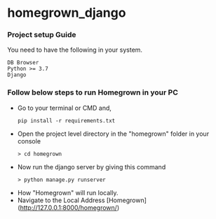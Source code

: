 # homegrown_django

### Project setup Guide
You need to have the following in your system.
```
DB Browser
Python >= 3.7
Django
```

### Follow below steps to run Homegrown in your PC
* Go to your terminal or CMD and,
  ```
  pip install -r requirements.txt
  ```
* Open the project level directory in the "homegrown" folder in your console
  ```
  > cd homegrown
  ```
* Now run the django server by giving this command
  ```
  > python manage.py runserver
  ```
* How "Homegrown" will run locally.
 * Navigate to the Local Address
  [Homegrown] (http://127.0.0.1:8000/homegrown/)
